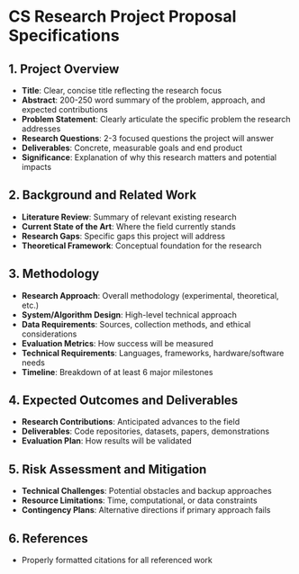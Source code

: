 # CS Research Project Proposal Specifications

## 1. Project Overview
- **Title**: Clear, concise title reflecting the research focus
- **Abstract**: 200-250 word summary of the problem, approach, and expected contributions
- **Problem Statement**: Clearly articulate the specific problem the research addresses
- **Research Questions**: 2-3 focused questions the project will answer
- **Deliverables**: Concrete, measurable goals and end product
- **Significance**: Explanation of why this research matters and potential impacts

## 2. Background and Related Work
- **Literature Review**: Summary of relevant existing research
- **Current State of the Art**: Where the field currently stands
- **Research Gaps**: Specific gaps this project will address
- **Theoretical Framework**: Conceptual foundation for the research

## 3. Methodology
- **Research Approach**: Overall methodology (experimental, theoretical, etc.)
- **System/Algorithm Design**: High-level technical approach
- **Data Requirements**: Sources, collection methods, and ethical considerations
- **Evaluation Metrics**: How success will be measured
- **Technical Requirements**: Languages, frameworks, hardware/software needs
- **Timeline**: Breakdown of at least 6 major milestones

## 4. Expected Outcomes and Deliverables
- **Research Contributions**: Anticipated advances to the field
- **Deliverables**: Code repositories, datasets, papers, demonstrations
- **Evaluation Plan**: How results will be validated

## 5. Risk Assessment and Mitigation
- **Technical Challenges**: Potential obstacles and backup approaches
- **Resource Limitations**: Time, computational, or data constraints
- **Contingency Plans**: Alternative directions if primary approach fails

## 6. References
- Properly formatted citations for all referenced work